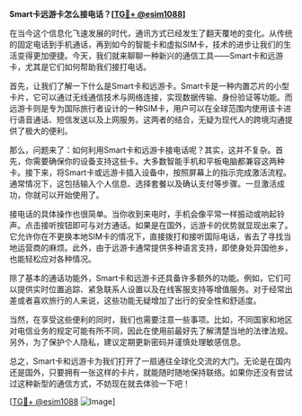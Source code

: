 **Smart卡远游卡怎么接电话？[[TG💪+ @esim1088](https://t.me/s/esim1088)]**

在当今这个信息化飞速发展的时代，通讯方式已经发生了翻天覆地的变化。从传统的固定电话到手机通话，再到如今的智能卡和虚拟SIM卡，技术的进步让我们的生活变得更加便捷。今天，我们就来聊聊一种新兴的通信工具——Smart卡和远游卡，尤其是它们如何帮助我们接打电话。

首先，让我们了解一下什么是Smart卡和远游卡。Smart卡是一种内置芯片的小型卡片，它可以通过无线通信技术与网络连接，实现数据传输、身份验证等功能。而远游卡则是专为国际旅行者设计的一种SIM卡，用户可以在全球范围内使用该卡进行语音通话、短信发送以及上网服务。这两者的结合，无疑为现代人的跨境沟通提供了极大的便利。

那么，问题来了：如何利用Smart卡和远游卡接电话呢？其实，这并不复杂。首先，你需要确保你的设备支持这些卡。大多数智能手机和平板电脑都兼容这两种卡。接下来，将Smart卡或远游卡插入设备中，按照屏幕上的指示完成激活流程。通常情况下，这包括输入个人信息、选择套餐以及确认支付等步骤。一旦激活成功，你就可以开始使用了。

接电话的具体操作也很简单。当你收到来电时，手机会像平常一样振动或响起铃声。点击接听按钮即可与对方通话。如果是在国外，远游卡的优势就显现出来了。它允许你在不更换本地SIM卡的情况下，直接拨打和接听国际电话，省去了寻找当地运营商的麻烦。此外，由于远游卡通常提供多种语言支持，即使身处异国他乡，也能轻松应对各种情况。

除了基本的通话功能外，Smart卡和远游卡还具备许多额外的功能。例如，它们可以提供实时位置追踪、紧急联系人设置以及在线客服支持等增值服务。对于经常出差或者喜欢旅行的人来说，这些功能无疑增加了出行的安全性和舒适度。

当然，在享受这些便利的同时，我们也需要注意一些事项。比如，不同国家和地区对电信业务的规定可能有所不同，因此在使用前最好先了解清楚当地的法律法规。另外，为了保护个人隐私，建议定期更新密码并谨慎处理敏感信息。

总之，Smart卡和远游卡为我们打开了一扇通往全球化交流的大门。无论是在国内还是国外，只要拥有一张这样的卡片，就能随时随地保持联络。如果你还没有尝试过这种新型的通信方式，不妨现在就去体验一下吧！

[[TG💪+ @esim1088](https://t.me/s/esim1088) ![Image](https://i.postimg.cc/4NQfJmqS/Snipaste-2025-05-13-00-14-12.png)]